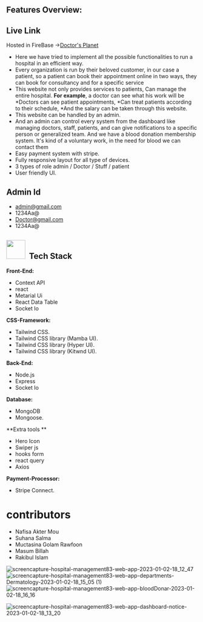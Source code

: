 ## Features Overview:
## Live Link
Hosted in FireBase ->[Doctor's Planet](https://doctors-planet.netlify.app/)

- Here we have tried to implement all the possible functionalities to run a hospital in an efficient way.
- Every organization is run by their beloved customer, in our case a patient, so a patient can book their appointment online in two ways, they can book for      consultancy and for a specific service
- This website not only provides services to patients, Can manage the entire hospital. **For example**, a doctor can see what his work will be 
*Doctors can see patient appointments,
*Can treat patients according to their schedule,
*And the salary can be taken through this website.
- This website can be handled by an admin. 
- And an admin can control every system from the dashboard like managing doctors, staff, patients, and can give notifications to a specific person or generalized team. And we have a blood donation membership system. It's kind of a voluntary work, in the need for blood we can contact them
- Easy payment system with stripe.
- Fully responsive layout for all type of devices.
- 3 types of role admin / Doctor / Stuff / patient 
- User friendly UI.

## Admin Id
- admin@gmail.com
- 1234Aa@
- Doctor@gmail.com
- 1234Aa@

<h2><img src = "https://media2.giphy.com/media/QssGEmpkyEOhBCb7e1/giphy.gif?cid=ecf05e47a0n3gi1bfqntqmob8g9aid1oyj2wr3ds3mg700bl&rid=giphy.gif" width='50'/>&nbsp; Tech Stack</h2>

**Front-End:** 
- Context API
- react
- Metarial Ui
- React Data Table
- Socket Io

**CSS-Framework:** 
- Tailwind CSS.
- Tailwind CSS library (Mamba UI).
- Tailwind CSS library (Hyper UI).
- Tailwind CSS library (Kitwnd UI).

**Back-End:** 
- Node.js
- Express
- Socket Io

**Database:** 
- MongoDB
- Mongoose.

**Extra tools ** 
- Hero Icon
- Swiper js
- hooks form
- react query
- Axios 

**Payment-Processor:** 
- Stripe Connect.


# contributors
- Nafisa Akter Mou
- Suhana Salma
- Muctasina Golam Rawfoon
- Masum Billah
- Rakibul Islam

![screencapture-hospital-management83-web-app-2023-01-02-18_12_47](https://user-images.githubusercontent.com/108423290/210230134-1b2f90fe-08e0-495b-b9f0-4fed0ab57077.png)
![screencapture-hospital-management83-web-app-departments-Dermatology-2023-01-02-18_15_05 (1)](https://user-images.githubusercontent.com/108423290/210230153-5a3f9a4e-dad1-47d6-b3aa-de059cc45e7f.png)
![screencapture-hospital-management83-web-app-bloodDonar-2023-01-02-18_16_16](https://user-images.githubusercontent.com/108423290/210230161-ee81542f-963a-45b1-a6a1-8c2f6c91a06c.png)

![screencapture-hospital-management83-web-app-dashboard-notice-2023-01-02-18_13_20](https://user-images.githubusercontent.com/108423290/210230174-f7226b1e-bb61-4487-b093-acde9ea5371a.png)


